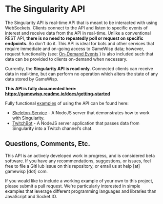 

# The Singularity API
The Singularity API is real-time API that is meant to be interacted with using WebSockets. Clients connect to the API and listen to specific events of interest and receive data from the API in real-time. Unlike a conventional REST API, **there is no need to repeatedly poll or request on specific endpoints**. So don't do it. This API is ideal for bots and other services that require immediate and on-going access to GameWisp data; however, request functionality (see: [On-Demand Events](#the-singularity-api-on-demand-events) ) is also included such that data can be provided to clients on-demand when necessary. 

Currently, the **Singularity API is read only**. Connected clients can receive data in real-time, but can perform no operation which alters the state of any data stored by GameWisp.

**This API is fully documented here: https://gamewisp.readme.io/docs/getting-started**

Fully functional [examples](https://github.com/GameWisp/GameWisp-Singularity-Examples/tree/master/examples) of using the API can be found here:

* [Skeleton-Service](https://github.com/GameWisp/GameWisp-Singularity-Examples/tree/master/examples/Skeleton-Service) - A NodeJS server that demonstrates how to work with Singularity.
* [TwitchBot](https://github.com/GameWisp/GameWisp-Singularity-Examples/tree/master/examples/Twitch-bot) - A NodeJS server application that passes data from Singularity into a Twitch channel's chat.


## Questions, Comments, Etc.

This API is an actively developed work in progress, and is considered beta software. If you have any recommendations, suggestions, or issues, feel free to file a GitHub issue on this repository, or email us at help [at] gamewisp [dot] com.

If you would like to include a working example of your own to this project, please submit a pull request. We're particularly interested in simple examples that leverage different programming languages and libraries than JavaScript and Socket.IO. 